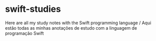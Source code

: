 # swift-studies
Here are all my study notes with the Swift programming language / Aqui estão todas as minhas anotações de estudo com a linguagem de programação Swift
